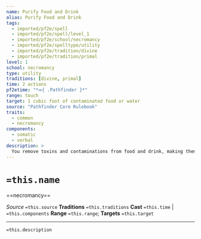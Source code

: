 ```yaml
---
name: Purify Food and Drink
alias: Purify Food and Drink
tags:
  - imported/pf2e/spell
  - imported/pf2e/spell/level_1
  - imported/pf2e/school/necromancy
  - imported/pf2e/spelltype/utility
  - imported/pf2e/tradition/divine
  - imported/pf2e/tradition/primal
level: 1
school: necromancy
type: utility
traditions: [divine, primal]
time: 2 actions
pf2etime: "*⬺{ .Pathfinder }*"
range: touch
target: 1 cubic foot of contaminated food or water
source: "Pathfinder Core Rulebook"
traits:
  - common
  - necromancy
components:
  - somatic
  - verbal
description: >
  You remove toxins and contaminations from food and drink, making them safe to consume. This spell doesn't prevent future contamination, natural decay, or spoilage. One cubic foot of liquid is roughly 8 gallons.
---
```

# `=this.name`
==necromancy==

*Source* `=this.source`
**Traditions** `=this.traditions`
**Cast** `=this.time` | `=this.components`
**Range** `=this.range`; **Targets** `=this.target`

***
`=this.description`